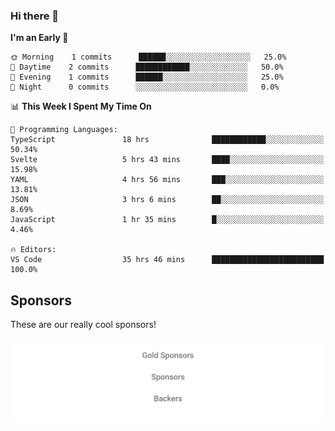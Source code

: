### Hi there 👋

<!--
**alexanderniebuhr/alexanderniebuhr** is a ✨ _special_ ✨ repository because its `README.md` (this file) appears on your GitHub profile.

Here are some ideas to get you started:

- 🔭 I’m currently working on ...
- 🌱 I’m currently learning ...
- 👯 I’m looking to collaborate on ...
- 🤔 I’m looking for help with ...
- 💬 Ask me about ...
- 📫 How to reach me: ...
- 😄 Pronouns: ...
- ⚡ Fun fact: ...
-->

<!--START_SECTION:waka-->
**I'm an Early 🐤** 

```text
🌞 Morning    1 commits      ██████░░░░░░░░░░░░░░░░░░░   25.0% 
🌆 Daytime    2 commits      ████████████░░░░░░░░░░░░░   50.0% 
🌃 Evening    1 commits      ██████░░░░░░░░░░░░░░░░░░░   25.0% 
🌙 Night      0 commits      ░░░░░░░░░░░░░░░░░░░░░░░░░   0.0%

```


📊 **This Week I Spent My Time On** 

```text
💬 Programming Languages: 
TypeScript               18 hrs              ████████████░░░░░░░░░░░░░   50.34% 
Svelte                   5 hrs 43 mins       ████░░░░░░░░░░░░░░░░░░░░░   15.98% 
YAML                     4 hrs 56 mins       ███░░░░░░░░░░░░░░░░░░░░░░   13.81% 
JSON                     3 hrs 6 mins        ██░░░░░░░░░░░░░░░░░░░░░░░   8.69% 
JavaScript               1 hr 35 mins        █░░░░░░░░░░░░░░░░░░░░░░░░   4.46%

🔥 Editors: 
VS Code                  35 hrs 46 mins      █████████████████████████   100.0%

```


<!--END_SECTION:waka-->

## Sponsors

These are our really cool sponsors!

<!-- sponsors -->

<!-- sponsors -->

<p align="center">
  <a href="https://github.com/sponsors/alexanderniebuhr">
    <img src='./sponsors.svg'/>
  </a>
</p>
